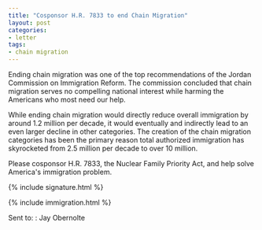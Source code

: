 ```yaml
---
title: "Cosponsor H.R. 7833 to end Chain Migration"
layout: post
categories:
- letter
tags:
- chain migration
---
```


Ending chain migration was one of the top recommendations of the Jordan Commission on Immigration Reform. The commission concluded that chain migration serves no compelling national interest while harming the Americans who most need our help.

While ending chain migration would directly reduce overall immigration by around 1.2 million per decade, it would eventually and indirectly lead to an even larger decline in other categories. The creation of the chain migration categories has been the primary reason total authorized immigration has skyrocketed from 2.5 million per decade to over 10 million.

Please cosponsor H.R. 7833, the Nuclear Family Priority Act, and help solve America's immigration problem.

{% include signature.html %}

{% include immigration.html %}

Sent to:
: Jay Obernolte

